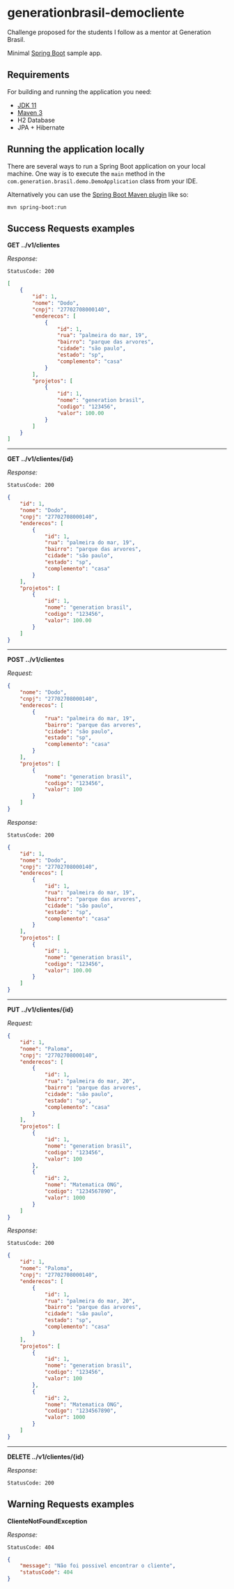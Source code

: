 # generationbrasil-democliente
Challenge proposed for the students I follow as a mentor at Generation Brasil.

Minimal [Spring Boot](http://projects.spring.io/spring-boot/) sample app.

## Requirements

For building and running the application you need:

- [JDK 11](https://www.oracle.com/java/technologies/downloads/#java11)
- [Maven 3](https://maven.apache.org)
- H2 Database
- JPA + Hibernate

## Running the application locally

There are several ways to run a Spring Boot application on your local machine. One way is to execute the `main` method in the `com.generation.brasil.demo.DemoApplication` class from your IDE.

Alternatively you can use the [Spring Boot Maven plugin](https://docs.spring.io/spring-boot/docs/current/reference/html/build-tool-plugins-maven-plugin.html) like so:

```shell
mvn spring-boot:run
```

## Success Requests examples

**GET ../v1/clientes**

*Response:*
```shell
StatusCode: 200
```
```json
[
    {
        "id": 1,
        "nome": "Dodo",
        "cnpj": "27702708000140",
        "enderecos": [
            {
                "id": 1,
                "rua": "palmeira do mar, 19",
                "bairro": "parque das arvores",
                "cidade": "são paulo",
                "estado": "sp",
                "complemento": "casa"
            }
        ],
        "projetos": [
            {
                "id": 1,
                "nome": "generation brasil",
                "codigo": "123456",
                "valor": 100.00
            }
        ]
    }
]
```
----------
**GET ../v1/clientes/{id}**

*Response:*
```shell
StatusCode: 200
```
```json
{
    "id": 1,
    "nome": "Dodo",
    "cnpj": "27702708000140",
    "enderecos": [
        {
            "id": 1,
            "rua": "palmeira do mar, 19",
            "bairro": "parque das arvores",
            "cidade": "são paulo",
            "estado": "sp",
            "complemento": "casa"
        }
    ],
    "projetos": [
        {
            "id": 1,
            "nome": "generation brasil",
            "codigo": "123456",
            "valor": 100.00
        }
    ]
}
```
---------
**POST ../v1/clientes**

*Request:*
```json
{
    "nome": "Dodo",
    "cnpj": "27702708000140",
    "enderecos": [
        {
            "rua": "palmeira do mar, 19",
            "bairro": "parque das arvores",
            "cidade": "são paulo",
            "estado": "sp",
            "complemento": "casa"
        }
    ],
    "projetos": [
        {
            "nome": "generation brasil",
            "codigo": "123456",
            "valor": 100
        }
    ]
}
```

*Response:*
```shell
StatusCode: 200
```
```json
{
    "id": 1,
    "nome": "Dodo",
    "cnpj": "27702708000140",
    "enderecos": [
        {
            "id": 1,
            "rua": "palmeira do mar, 19",
            "bairro": "parque das arvores",
            "cidade": "são paulo",
            "estado": "sp",
            "complemento": "casa"
        }
    ],
    "projetos": [
        {
            "id": 1,
            "nome": "generation brasil",
            "codigo": "123456",
            "valor": 100.00
        }
    ]
}
```
-----------
**PUT ../v1/clientes/{id}**

*Request:*
```json
{
    "id": 1,
    "nome": "Paloma",
    "cnpj": "27702708000140",
    "enderecos": [
        {
            "id": 1,
            "rua": "palmeira do mar, 20",
            "bairro": "parque das arvores",
            "cidade": "são paulo",
            "estado": "sp",
            "complemento": "casa"
        }
    ],
    "projetos": [
        {
            "id": 1,
            "nome": "generation brasil",
            "codigo": "123456",
            "valor": 100
        },
        {
            "id": 2,
            "nome": "Matematica ONG",
            "codigo": "1234567890",
            "valor": 1000
        }
    ]
}
```

*Response:*
```shell
StatusCode: 200
```
```json
{
    "id": 1,
    "nome": "Paloma",
    "cnpj": "27702708000140",
    "enderecos": [
        {
            "id": 1,
            "rua": "palmeira do mar, 20",
            "bairro": "parque das arvores",
            "cidade": "são paulo",
            "estado": "sp",
            "complemento": "casa"
        }
    ],
    "projetos": [
        {
            "id": 1,
            "nome": "generation brasil",
            "codigo": "123456",
            "valor": 100
        },
        {
            "id": 2,
            "nome": "Matematica ONG",
            "codigo": "1234567890",
            "valor": 1000
        }
    ]
}
```
-----------
**DELETE ../v1/clientes/{id}**

*Response:*
```shell
StatusCode: 200
```
## Warning Requests examples ##

**ClienteNotFoundException**

*Response:*
```shell
StatusCode: 404
```
```json
{
    "message": "Não foi possivel encontrar o cliente",
    "statusCode": 404
}
```

